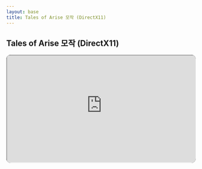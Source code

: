 ```yaml
---
layout: base
title: Tales of Arise 모작 (DirectX11)
---
```


<style>
.video-wrap {
  width: 100%;
  max-width: 960px;
  margin: 16px auto;
  border-radius: 12px;
  overflow: hidden;
  background: #000;
}
.video-wrap iframe {
  width: 100%;
  height: auto;
  aspect-ratio: 16 / 9;
  display: block;
}
</style>

<style>
.content-wrap {
  width: 100%;
  max-width: 960px;
  margin: 16px auto;
  padding: 16px;
}
.content-wrap h1 {
  margin: 0 0 12px;
  text-align: center;
}
.content-wrap p {
  margin: 0;
  text-align: center;
}
</style>

<section style="content-wrap">
  <h1>Tales of Arise 모작 (DirectX11)</h1>
  <p></p>
</section>

<div class="video-wrap">
    <iframe 
        src="https://www.youtube-nocookie.com/embed/jXNTBYpz7aw?rel=0"
        title="Tales of Arise 모작"
        loading="lazy"
        allow="accelerometer; autoplay; clipboard-write; encrypted-media; gyroscope; picture-in-picture; web-share"
        allowfullscreen>
    </iframe>
</div>
